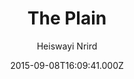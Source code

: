 ---
title: The Plain
github: https://github.com/heiswayi/the-plain
demo: https://heiswayi.github.io/the-plain/
author: Heiswayi Nrird
ssg:
  - Jekyll
cms:
  - Markdown
date: 2015-09-08T16:09:41.000Z
description: A minimalist Jekyll theme, ideally designed for your personal blog use.
draft: true
publish_date: '2015-09-08T16:09:41Z'
update_date: '2021-10-18T07:09:19Z'
github_star: 497
github_fork: 324
---